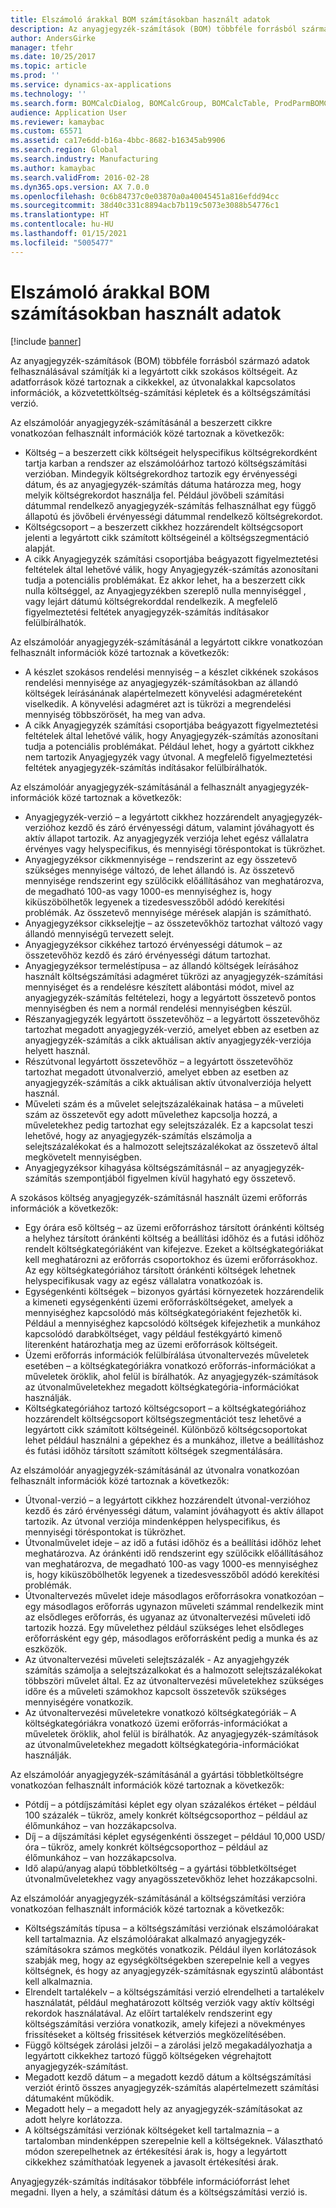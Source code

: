 ```yaml
---
title: Elszámoló árakkal BOM számításokban használt adatok
description: Az anyagjegyzék-számítások (BOM) többféle forrásból származó adatok felhasználásával számítják ki a legyártott cikk szokásos költségeit. Az adatforrások közé tartoznak a cikkekkel, az útvonalakkal kapcsolatos információk, a közvetettköltség-számítási képletek és a költségszámítási verzió.
author: AndersGirke
manager: tfehr
ms.date: 10/25/2017
ms.topic: article
ms.prod: ''
ms.service: dynamics-ax-applications
ms.technology: ''
ms.search.form: BOMCalcDialog, BOMCalcGroup, BOMCalcTable, ProdParmBOMCalc
audience: Application User
ms.reviewer: kamaybac
ms.custom: 65571
ms.assetid: ca17e6dd-b16a-4bbc-8682-b16345ab9906
ms.search.region: Global
ms.search.industry: Manufacturing
ms.author: kamaybac
ms.search.validFrom: 2016-02-28
ms.dyn365.ops.version: AX 7.0.0
ms.openlocfilehash: 0c6b84737c0e03870a0a40045451a816efdd94cc
ms.sourcegitcommit: 38d40c331c8894acb7b119c5073e3088b54776c1
ms.translationtype: HT
ms.contentlocale: hu-HU
ms.lasthandoff: 01/15/2021
ms.locfileid: "5005477"
---
```

# <a name="information-used-in-bom-calculations-with-standard-costs"></a>Elszámoló árakkal BOM számításokban használt adatok

[!include [banner](../includes/banner.md)]

Az anyagjegyzék-számítások (BOM) többféle forrásból származó adatok felhasználásával számítják ki a legyártott cikk szokásos költségeit. Az adatforrások közé tartoznak a cikkekkel, az útvonalakkal kapcsolatos információk, a közvetettköltség-számítási képletek és a költségszámítási verzió.

Az elszámolóár anyagjegyzék-számításánál a beszerzett cikkre vonatkozóan felhasznált információk közé tartoznak a következők:
-   Költség – a beszerzett cikk költségeit helyspecifikus költségrekordként tartja karban a rendszer az elszámolóárhoz tartozó költségszámítási verzióban. Mindegyik költségrekordhoz tartozik egy érvényességi dátum, és az anyagjegyzék-számítás dátuma határozza meg, hogy melyik költségrekordot használja fel. Például jövőbeli számítási dátummal rendelkező anyagjegyzék-számítás felhasználhat egy függő állapotú és jövőbeli érvényességi dátummal rendelkező költségrekordot.
-   Költségcsoport – a beszerzett cikkhez hozzárendelt költségcsoport jelenti a legyártott cikk számított költségeinél a költségszegmentáció alapját.
-   A cikk Anyagjegyzék számítási csoportjába beágyazott figyelmeztetési feltételek által lehetővé válik, hogy Anyagjegyzék-számítás azonosítani tudja a potenciális problémákat. Ez akkor lehet, ha a beszerzett cikk nulla költséggel, az Anyagjegyzékben szereplő nulla mennyiséggel , vagy lejárt dátumú költségrekorddal rendelkezik. A megfelelő figyelmeztetési feltétek anyagjegyzék-számítás indításakor felülbírálhatók.

Az elszámolóár anyagjegyzék-számításánál a legyártott cikkre vonatkozóan felhasznált információk közé tartoznak a következők:
-   A készlet szokásos rendelési mennyiség – a készlet cikkének szokásos rendelési mennyisége az anyagjegyzék-számításokban az állandó költségek leírásánának alapértelmezett könyvelési adagméreteként viselkedik. A könyvelési adagméret azt is tükrözi a megrendelési mennyiség többszörösét, ha meg van adva.
-   A cikk Anyagjegyzék számítási csoportjába beágyazott figyelmeztetési feltételek által lehetővé válik, hogy Anyagjegyzék-számítás azonosítani tudja a potenciális problémákat. Például lehet, hogy a gyártott cikkhez nem tartozik Anyagjegyzék vagy útvonal. A megfelelő figyelmeztetési feltétek anyagjegyzék-számítás indításakor felülbírálhatók.

Az elszámolóár anyagjegyzék-számításánál a felhasznált anyagjegyzék-információk közé tartoznak a következők:
-   Anyagjegyzék-verzió – a legyártott cikkhez hozzárendelt anyagjegyzék-verzióhoz kezdő és záró érvényességi dátum, valamint jóváhagyott és aktív állapot tartozik. Az anyagjegyzék verziója lehet egész vállalatra érvényes vagy helyspecifikus, és mennyiségi töréspontokat is tükrözhet.
-   Anyagjegyzéksor cikkmennyisége – rendszerint az egy összetevő szükséges mennyisége változó, de lehet állandó is. Az összetevő mennyisége rendszerint egy szülőcikk előállításához van meghatározva, de megadható 100-as vagy 1000-es mennyiséghez is, hogy kiküszöbölhetők legyenek a tizedesvesszőből adódó kerekítési problémák. Az összetevő mennyisége mérések alapján is számítható.
-   Anyagjegyzéksor cikkselejtje – az összetevőkhöz tartozhat változó vagy állandó mennyiségű tervezett selejt.
-   Anyagjegyzéksor cikkéhez tartozó érvényességi dátumok – az összetevőhöz kezdő és záró érvényességi dátum tartozhat.
-   Anyagjegyzéksor termeléstípusa – az állandó költségek leírásához használt költségszámítási adagméret tükrözi az anyagjegyzék-számítási mennyiséget és a rendelésre készített alábontási módot, mivel az anyagjegyzék-számítás feltételezi, hogy a legyártott összetevő pontos mennyiségben és nem a normál rendelési mennyiségben készül.
-   Részanyagjegyzék legyártott összetevőhöz – a legyártott összetevőhöz tartozhat megadott anyagjegyzék-verzió, amelyet ebben az esetben az anyagjegyzék-számítás a cikk aktuálisan aktív anyagjegyzék-verziója helyett használ.
-   Részútvonal legyártott összetevőhöz – a legyártott összetevőhöz tartozhat megadott útvonalverzió, amelyet ebben az esetben az anyagjegyzék-számítás a cikk aktuálisan aktív útvonalverziója helyett használ.
-   Műveleti szám és a művelet selejtszázalékainak hatása – a műveleti szám az összetevőt egy adott művelethez kapcsolja hozzá, a műveletekhez pedig tartozhat egy selejtszázalék. Ez a kapcsolat teszi lehetővé, hogy az anyagjegyzék-számítás elszámolja a selejtszázalékokat és a halmozott selejtszázalékokat az összetevő által megkövetelt mennyiségben.
-   Anyagjegyzéksor kihagyása költségszámításnál – az anyagjegyzék-számítás szempontjából figyelmen kívül hagyható egy összetevő.

A szokásos költség anyagjegyzék-számításnál használt üzemi erőforrás információk a következők:
-   Egy órára eső költség – az üzemi erőforráshoz társított óránkénti költség a helyhez társított óránkénti költség a beállítási időhöz és a futási időhöz rendelt költségkategóriáként van kifejezve. Ezeket a költségkategóriákat kell meghatározni az erőforrás csoportokhoz és üzemi erőforrásokhoz. Az egy költségkategóriához társított óránkénti költségek lehetnek helyspecifikusak vagy az egész vállalatra vonatkozóak is.
-   Egységenkénti költségek – bizonyos gyártási környezetek hozzárendelik a kimeneti egységenkénti üzemi erőforrásköltségeket, amelyek a mennyiséghez kapcsolódó más költségkategóriaként fejezhetők ki. Például a mennyiséghez kapcsolódó költségek kifejezhetik a munkához kapcsolódó darabköltséget, vagy például festékgyártó kimenő literenként határozhatja meg az üzemi erőforrások költségeit.
-   Üzemi erőforrás információk felülbírálása útvonaltervezés műveletek esetében – a költségkategóriákra vonatkozó erőforrás-információkat a műveletek öröklik, ahol felül is bírálhatók. Az anyagjegyzék-számítások az útvonalműveletekhez megadott költségkategória-információkat használják.
-   Költségkategóriához tartozó költségcsoport – a költségkategóriához hozzárendelt költségcsoport költségszegmentációt tesz lehetővé a legyártott cikk számított költségeinél. Különböző költségcsoportokat lehet például használni a gépekhez és a munkához, illetve a beállításhoz és futási időhöz társított számított költségek szegmentálására.

Az elszámolóár anyagjegyzék-számításánál az útvonalra vonatkozóan felhasznált információk közé tartoznak a következők:
-   Útvonal-verzió – a legyártott cikkhez hozzárendelt útvonal-verzióhoz kezdő és záró érvényességi dátum, valamint jóváhagyott és aktív állapot tartozik. Az útvonal verziója mindenképpen helyspecifikus, és mennyiségi töréspontokat is tükrözhet.
-   Útvonalművelet ideje – az idő a futási időhöz és a beállítási időhöz lehet meghatározva. Az óránkénti idő rendszerint egy szülőcikk előállításához van meghatározva, de megadható 100-as vagy 1000-es mennyiséghez is, hogy kiküszöbölhetők legyenek a tizedesvesszőből adódó kerekítési problémák.
-   Útvonaltervezés művelet ideje másodlagos erőforrásokra vonatkozóan – egy másodlagos erőforrás ugynazon műveleti számmal rendelkezik mint az elsődleges erőforrás, és ugyanaz az útvonaltervezési műveleti idő tartozik hozzá. Egy művelethez például szükséges lehet elsődleges erőforrásként egy gép, másodlagos erőforrásként pedig a munka és az eszközök.
-   Az útvonaltervezési műveleti selejtszázalék - Az anyagjehgyzék számítás számolja a selejtszázalkokat és a halmozott selejtszázalékokat többszöri művelet által. Ez az útvonaltervezési műveletekhez szükséges időre és a műveleti számokhoz kapcsolt összetevők szükséges mennyiségére vonatkozik.
-   Az útvonaltervezési műveletekre vonatkozó költségkategóriák – A költségkategóriákra vonatkozó üzemi erőforrás-információkat a műveletek öröklik, ahol felül is bírálhatók. Az anyagjegyzék-számítások az útvonalműveletekhez megadott költségkategória-információkat használják.

Az elszámolóár anyagjegyzék-számításánál a gyártási többletköltségre vonatkozóan felhasznált információk közé tartoznak a következők:
-   Pótdíj – a pótdíjszámítási képlet egy olyan százalékos értéket – például 100 százalék – tükröz, amely konkrét költségcsoporthoz – például az élőmunkához – van hozzákapcsolva.
-   Díj – a díjszámítási képlet egységenkénti összeget – például 10,000 USD/óra – tükröz, amely konkrét költségcsoporthoz – például az élőmunkához – van hozzákapcsolva.
-   Idő alapú/anyag alapú többletköltség – a gyártási többletköltséget útvonalműveletekhez vagy anyagösszetevőkhöz lehet hozzákapcsolni.

Az elszámolóár anyagjegyzék-számításánál a költségszámítási verzióra vonatkozóan felhasznált információk közé tartoznak a következők:
-   Költségszámítás típusa – a költségszámítási verziónak elszámolóárakat kell tartalmaznia. Az elszámolóárakat alkalmazó anyagjegyzék-számításokra számos megkötés vonatkozik. Például ilyen korlátozások szabják meg, hogy az egységköltségekben szerepelnie kell a vegyes költségnek, és hogy az anyagjegyzék-számításnak egyszintű alábontást kell alkalmaznia.
-   Elrendelt tartalékelv – a költségszámítási verzió elrendelheti a tartalékelv használatát, például meghatározott költség verziók vagy aktív költségi rekordok használatával. Az előírt tartalékelv rendszerint egy költségszámítási verzióra vonatkozik, amely kifejezi a növekményes frissítéseket a költség frissitések kétverziós megközelítésében.
-   Függő költségek zárolási jelzői – a zárolási jelző megakadályozhatja a legyártott cikkekhez tartozó függő költségeken végrehajtott anyagjegyzék-számítást.
-   Megadott kezdő dátum – a megadott kezdő dátum a költségszámítási verziót érintő összes anyagjegyzék-számítás alapértelmezett számítási dátumaként működik.
-   Megadott hely – a megadott hely az anyagjegyzék-számításokat az adott helyre korlátozza.
-   A költségszámítási verziónak költségeket kell tartalmaznia – a tartalomban mindenképpen szerepelnie kell a költségeknek. Választható módon szerepelhetnek az értékesítési árak is, hogy a legyártott cikkekhez számíthatóak legyenek a javasolt értékesítési árak.

Anyagjegyzék-számítás indításakor többféle információforrást lehet megadni. Ilyen a hely, a számítási dátum és a költségszámítási verzió is.





